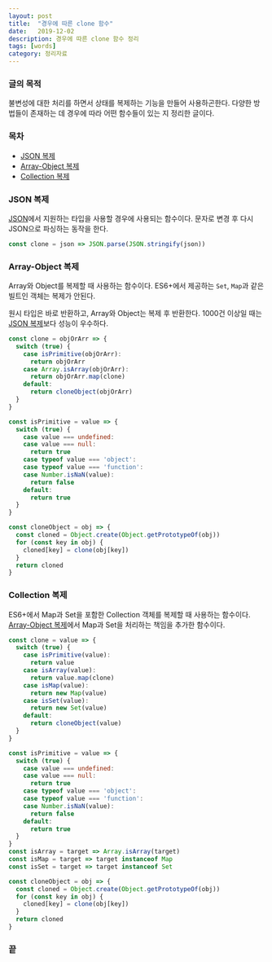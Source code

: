 ```yaml
---
layout: post
title:  "경우에 따른 clone 함수"
date:   2019-12-02
description: 경우에 따른 clone 함수 정리 
tags: [words]
category: 정리자료
---
```

### 글의 목적
불변성에 대한 처리를 하면서 상태를 복제하는 기능을 만들어 사용하곤한다. 다양한 방법들이 존재하는 데 경우에 따라 어떤 함수들이 있는 지 정리한 글이다.

### 목차
- [JSON 복제](#json-복제)
- [Array-Object 복제](#array-object-복제)
- [Collection 복제](#collection-복제)

### JSON 복제
[JSON](https://www.json.org/json-ko.html)에서 지원하는 타입을 사용할 경우에 사용되는 함수이다. 문자로 변경 후 다시 JSON으로 파싱하는 동작을 한다.

```js
const clone = json => JSON.parse(JSON.stringify(json))
```

### Array-Object 복제
Array와 Object를 복제할 때 사용하는 함수이다. ES6+에서 제공하는 `Set`, `Map`과 같은 빌트인 객체는 복제가 안된다.

원시 타입은 바로 반환하고, Array와 Object는 복제 후 반환한다. 1000건 이상일 때는 [JSON 복제](#JSON-복제)보다 성능이 우수하다.
```js
const clone = objOrArr => {
  switch (true) {
    case isPrimitive(objOrArr):
      return objOrArr
    case Array.isArray(objOrArr):
      return objOrArr.map(clone)
    default:
      return cloneObject(objOrArr)
  }
}
```
```js
const isPrimitive = value => {
  switch (true) {
    case value === undefined:
    case value === null:
      return true
    case typeof value === 'object':
    case typeof value === 'function':
    case Number.isNaN(value):
      return false
    default:
      return true
  }
}

const cloneObject = obj => {
  const cloned = Object.create(Object.getPrototypeOf(obj))
  for (const key in obj) {
    cloned[key] = clone(obj[key])
  }
  return cloned
}
```

### Collection 복제
ES6+에서 Map과 Set을 포함한 Collection 객체를 복제할 때 사용하는 함수이다. [Array-Object 복제](#array-object-복제)에서 Map과 Set을 처리하는 책임을 추가한 함수이다.

```js
const clone = value => {
  switch (true) {
    case isPrimitive(value):
      return value
    case isArray(value):
      return value.map(clone)
    case isMap(value):
      return new Map(value)
    case isSet(value):
      return new Set(value)
    default:
      return cloneObject(value)
  }
}
```

```js
const isPrimitive = value => {
  switch (true) {
    case value === undefined:
    case value === null:
      return true
    case typeof value === 'object':
    case typeof value === 'function':
    case Number.isNaN(value):
      return false
    default:
      return true
  }
}
const isArray = target => Array.isArray(target)
const isMap = target => target instanceof Map
const isSet = target => target instanceof Set

const cloneObject = obj => {
  const cloned = Object.create(Object.getPrototypeOf(obj))
  for (const key in obj) {
    cloned[key] = clone(obj[key])
  }
  return cloned
}
```

### 끝